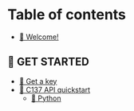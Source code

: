 # Table of contents

* [👋 Welcome!](README.md)

## 🏁 GET STARTED

* [🔑 Get a key](get-started/get-a-key.md)
* [🚀 C137 API quickstart](get-started/c137-api-quickstart/README.md)
  * [🐍 Python](get-started/c137-api-quickstart/python.md)
